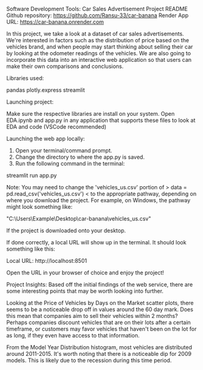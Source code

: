 Software Development Tools: Car Sales Advertisement Project README
Github repository: https://github.com/Ransu-33/car-banana
Render App URL: https://car-banana.onrender.com

In this project, we take a look at a dataset of car sales advertisements. We're interested in factors such as the distribution of price based on the vehicles brand, and when people may start thinking about selling their car by looking at the odometer readings of the vehicles. We are also going to incorporate this data into an interactive web application so that users can make their own comparisons and conclusions.


Libraries used:

pandas
plotly.express
streamlit


Launching project:

Make sure the respective libraries are install on your system.
Open EDA.ipynb and app.py in any application that supports these files to look at EDA and code (VSCode recommended)


Launching the web app locally:

1. Open your terminal/command prompt.
2. Change the directory to where the app.py is saved.
3. Run the following command in the terminal:

streamlit run app.py

Note: You may need to change the 'vehicles_us.csv' portion of > data = pd.read_csv('vehicles_us.csv') < 
to the appropriate pathway, depending on where you download the project. For example, on Windows, the pathway might look something like:

"C:\Users\Example\Desktop\car-banana\vehicles_us.csv"

If the project is downloaded onto your desktop.


If done correctly, a local URL will show up in the terminal. It should look something like this:

Local URL: http://localhost:8501

Open the URL in your browser of choice and enjoy the project!


Project Insights:
Based off the initial findings of the web service, there are some interesting points that may be worth looking into further.

Looking at the Price of Vehicles by Days on the Market scatter plots, there seems to be a noticeable drop off in values around the 60 day mark.
Does this mean that companies aim to sell their vehicles within 2 months? Perhaps companies discount vehicles that are on their lots after a certain timeframe,
or customers may favor vehicles that haven't been on the lot for as long, if they even have access to that information.

From the Model Year Distribution histogram, most vehicles are distributed around 2011-2015. It's worth noting that there is a noticeable dip for 2009 models.
This is likely due to the recession during this time period.
